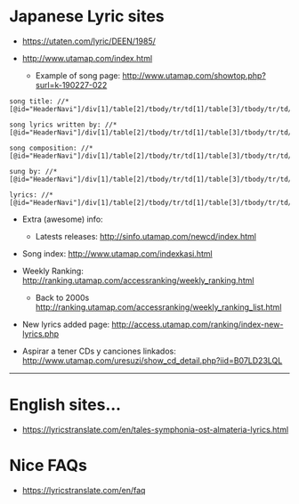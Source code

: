 
# Japanese Lyric sites

- https://utaten.com/lyric/DEEN/1985/


- http://www.utamap.com/index.html
  - Example of song page: http://www.utamap.com/showtop.php?surl=k-190227-022
 ```
 song title: //*[@id="HeaderNavi"]/div[1]/table[2]/tbody/tr/td[1]/table[3]/tbody/tr/td/table/tbody/tr[2]/td
 
 song lyrics written by: //*[@id="HeaderNavi"]/div[1]/table[2]/tbody/tr/td[1]/table[3]/tbody/tr/td/table/tbody/tr[3]/td/table/tbody/tr[1]/td[2]
 
 song composition: //*[@id="HeaderNavi"]/div[1]/table[2]/tbody/tr/td[1]/table[3]/tbody/tr/td/table/tbody/tr[3]/td/table/tbody/tr[2]/td[2]
 
 sung by: //*[@id="HeaderNavi"]/div[1]/table[2]/tbody/tr/td[1]/table[3]/tbody/tr/td/table/tbody/tr[3]/td/table/tbody/tr[3]/td[2]
 
lyrics: //*[@id="HeaderNavi"]/div[1]/table[2]/tbody/tr/td[1]/table[3]/tbody/tr/td/table/tbody/tr[4]/td
 ```
 - Extra (awesome) info: 
    - Latests releases: http://sinfo.utamap.com/newcd/index.html
    
 - Song index: http://www.utamap.com/indexkasi.html   
 
 - Weekly Ranking: http://ranking.utamap.com/accessranking/weekly_ranking.html
    - Back to 2000s http://ranking.utamap.com/accessranking/weekly_ranking_list.html
    
 - New lyrics added page: http://access.utamap.com/ranking/index-new-lyrics.php
 
 - Aspirar a tener CDs y canciones linkados: http://www.utamap.com/uresuzi/show_cd_detail.php?iid=B07LD23LQL
    
    
---


# English sites... 

- https://lyricstranslate.com/en/tales-symphonia-ost-almateria-lyrics.html

# Nice FAQs
- https://lyricstranslate.com/en/faq
